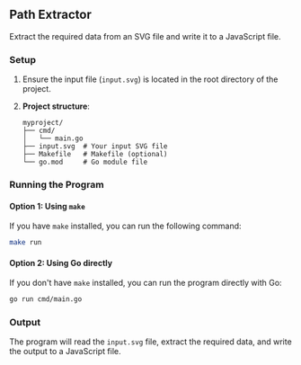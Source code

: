 ## Path Extractor

Extract the required data from an SVG file and write it to a JavaScript file.

### Setup

1. Ensure the input file (`input.svg`) is located in the root directory of the project.

2. **Project structure**:

    ```
    myproject/
    ├── cmd/
    │   └── main.go
    ├── input.svg  # Your input SVG file
    ├── Makefile   # Makefile (optional)
    └── go.mod     # Go module file
    ```

### Running the Program

#### Option 1: Using `make`

If you have `make` installed, you can run the following command:

```bash
make run
```

#### Option 2: Using Go directly

If you don't have `make` installed, you can run the program directly with Go:

```bash
go run cmd/main.go
```

### Output

The program will read the `input.svg` file, extract the required data, and write the output to a JavaScript file.